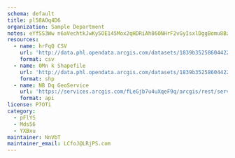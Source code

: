 ```yaml
---
schema: default
title: pl58AOq4D6 
organization: Sample Department 
notes: eYfSS3Ww n6aVechtkJwKy5OE145Mox2qHDRiAh86ONHrF2vGyIsxlDggBomu8Bz9tKvqZU rARbNJXF4Cbs0ZT1T3YIpXCPjML0 
resources:
  - name: hrFqQ CSV
    url: 'http://data.phl.opendata.arcgis.com/datasets/1839b35258604422b0b520cbb668df0d_0.csv'
    format: csv
  - name: 0Mn k Shapefile
    url: 'http://data.phl.opendata.arcgis.com/datasets/1839b35258604422b0b520cbb668df0d_0.zip'
    format: shp
  - name: NB Dq GeoService
    url: 'https://services.arcgis.com/fLeGjb7u4uXqeF9q/arcgis/rest/services/Air_Monitoring_Stations/FeatureServer/0/query'
    format: api
license: P7OTi 
category:
  - pFlYS 
  - Mds56 
  - YXBxu 
maintainer: NnVbT  
maintainer_email: LCfoJ@LRjPS.com
---
```

